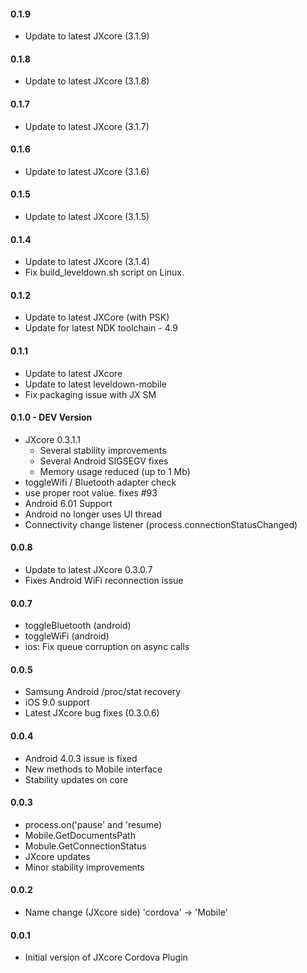 #### 0.1.9

 - Update to latest JXcore (3.1.9)

#### 0.1.8

 - Update to latest JXcore (3.1.8)

#### 0.1.7

 - Update to latest JXcore (3.1.7)

#### 0.1.6

 - Update to latest JXcore (3.1.6)

#### 0.1.5

 - Update to latest JXcore (3.1.5)

#### 0.1.4

 - Update to latest JXcore (3.1.4)
 - Fix build_leveldown.sh script on Linux.

#### 0.1.2

 - Update to latest JXCore (with PSK)
 - Update for latest NDK toolchain - 4.9
 
#### 0.1.1 

 - Update to latest JXcore
 - Update to latest leveldown-mobile
 - Fix packaging issue with JX SM

#### 0.1.0 - DEV Version
 - JXcore 0.3.1.1 
   - Several stability improvements 
   - Several Android SIGSEGV fixes
   - Memory usage reduced (up to 1 Mb)
 - toggleWifi / Bluetooth adapter check
 - use proper root value. fixes #93
 - Android 6.01 Support 
 - Android no longer uses UI thread 
 - Connectivity change listener (process.connectionStatusChanged)
#### 0.0.8
 - Update to latest JXcore 0.3.0.7
 - Fixes Android WiFi reconnection issue
#### 0.0.7
 - toggleBluetooth (android)
 - toggleWiFi (android)
 - ios: Fix queue corruption on async calls
 
#### 0.0.5
 - Samsung Android /proc/stat recovery
 - iOS 9.0 support
 - Latest JXcore bug fixes (0.3.0.6)

#### 0.0.4
 - Android 4.0.3 issue is fixed
 - New methods to Mobile interface
 - Stability updates on core

#### 0.0.3 

 - process.on('pause' and 'resume)
 - Mobile.GetDocumentsPath
 - Mobule.GetConnectionStatus
 - JXcore updates
 - Minor stability improvements

#### 0.0.2 

 - Name change (JXcore side) 'cordova' -> 'Mobile'

#### 0.0.1

 - Initial version of JXcore Cordova Plugin
